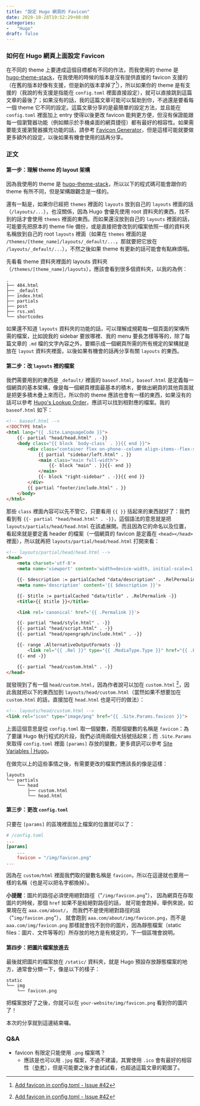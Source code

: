 ```yaml
---
title: "設定 Hugo 網頁的 Favicon"
date: 2020-10-28T19:52:29+08:00
categories:
-   "Hugo"
draft: false
---
```


### 如何在 Hugo 網頁上面設定 Favicon

在不同的 theme 上要達成這個目標都有不同的作法，而我使用的 theme 是 [hugo-theme-stack](https://themes.gohugo.io/hugo-theme-stack/)，在我使用的時候的版本是沒有提供直接的 favicon 支援的（在舊的版本好像有支援，但是新的版本拿掉了[^1]），所以如果你的 theme 是有支援的（我說的有支援是指能在 `config.toml` 裡面直接設定），就可以直接跳到這篇文章的最後了；如果沒有的話，我的這篇文章可能可以幫助到你，不過還是要看每一個 theme 它不同的設定。這篇文章分享的是最簡單的設定方法，並且能在 `config.toml` 裡面加上 entry 使得以後更改 favicon 能夠更方便，但沒有保證能跟每一個瀏覽器功能（例如顯示於手機桌面的網頁捷徑）都有最好的相容性。如果需要能支援瀏覽器擴充功能的話，請參考 [Favicon Generator](https://realfavicongenerator.net/)，但是這樣可能就要做更多額外的設定，以後如果有機會使用的話再分享。

<!-- https://gohugo.io/variables/site/ -->
[^1]: [Add favicon in config.toml - Issue #42](https://github.com/CaiJimmy/hugo-theme-stack/issues/42)

### 正文

#### 第一步：理解 theme 的 layout 架構

因為我使用的 theme 是 [hugo-theme-stack](https://themes.gohugo.io/hugo-theme-stack/)，所以以下的程式碼可能會跟你的 theme 有所不同，但是架構跟觀念是一樣的。

還有一點是，如果你已經把 `themes` 裡面的 `layouts` 放到自己的 `layouts` 裡面的話（`/layouts/...`），也沒關係，因為 Hugo 會優先使用 root 資料夾的東西，找不到的話才會使用 `themes` 裡面的東西。而如果還沒放到自己的 `layouts` 裡面的話，可能要先把原本的 theme file 備份，或是直接把會改到的檔案依照一樣的資料夾名稱放到自己的 root `layouts` 裡面（如果在 `themes` 裡面的是 `/themes/[theme_name]/layouts/_default/...`，那就要把它放在 `/layouts/_default/...`），不然之後如果 theme 有更新的話可能會有點麻煩哦。

先看看 theme 資料夾裡面的 layouts 資料夾（`/themes/[theme_name]/layouts`），應該會看到很多個資料夾，以我的為例：
```
.
├── 404.html
├── _default
├── index.html
├── partials
├── post
├── rss.xml
└── shortcodes
```

如果還不知道 `layouts` 資料夾的功能的話，可以理解成規範每一個頁面的架構所需的檔案，比如說我的 sidebar 要放哪裡、我的 menu 要長怎樣等等的，除了每篇文章的 `.md` 檔的文字內容之外，要顯示成一個網頁所需的所有規定的架構就是放在 `layout` 資料夾裡面，以後如果有機會的話再分享有關 `layouts` 的東西。

#### 第二步：改 `layouts` 裡的檔案

我們需要用到的東西是 `_default/` 裡面的 `baseof.html`，`baseof.html` 是定義每一個網頁的基本架構，像是每一個網頁裡面最基本的積木，要做出網頁的其他頁面就是把更多積木疊上來而已，所以你的 theme 應該也會有一樣的東西，如果沒有的話可以參考 [Hugo's Lookup Order](https://gohugo.io/templates/lookup-order/)，應該可以找到相對應的檔案。我的 `baseof.html` 如下：
```html
<!-- baseof.html -->
<!DOCTYPE html>
<html lang="{{ .Site.LanguageCode }}">
    {{- partial "head/head.html" . -}}
    <body class="{{ block `body-class` . }}{{ end }}">
        <div class="container flex on-phone--column align-items--flex-start {{ if .Site.Params.widgets.enabled }}extended{{ else }}compact{{ end }} {{ block `container-class` . }}{{end}}">
            {{ partial "sidebar/left.html" . }}
            <main class="main full-width">
                {{- block "main" . }}{{- end }}
            </main>
            {{- block "right-sidebar" . -}}{{ end }}
        </div>
        {{ partial "footer/include.html" . }}
    </body>
</html>
```
那些 `class` 裡面內容可以先不管它，只要看用 `{{ }}` 括起來的東西就好了：我們看到有 `{{- partial "head/head.html" . -}}`，這個語法的意思就是把 `layouts/partials/head/head.html` 在該處展開。而且因為它的命名以及位置，看起來就是要定義 header 的檔案（一個網頁的 favicon 是定義在 `<head></head>` 裡面），所以就再把 `layouts/partial/head/head.html` 打開來看：
```html
<!-- layouts/partial/head/head.html -->
<head>
    <meta charset='utf-8'>
    <meta name='viewport' content='width=device-width, initial-scale=1'>

    {{- $description := partialCached "data/description" . .RelPermalink -}}
    <meta name='description' content='{{ $description }}'>

    {{- $title := partialCached "data/title" . .RelPermalink -}}
    <title>{{ $title }}</title>

    <link rel='canonical' href='{{ .Permalink }}'>

    {{- partial "head/style.html" . -}}
    {{- partial "head/script.html" . -}}
    {{- partial "head/opengraph/include.html" . -}}

    {{- range .AlternativeOutputFormats -}}
        <link rel="{{ .Rel }}" type="{{ .MediaType.Type }}" href="{{ .Permalink | safeURL }}">
    {{- end -}}

    {{- partial "head/custom.html" . -}}
</head>
```
就發現到了有一個 `head/custom.html`，因為作者說可以加在 `custom.html` [^1]，因此我就把以下的東西加到 `layouts/head/custom.html`（當然如果不想要加在 `custom.html` 的話，直接加在 `head.html` 也是可行的做法）：
```html
<!-- layouts/head/custom.html -->
<link rel="icon" type="image/png" href="{{ .Site.Params.favicon }}">
```
上面這個意思是從 `config.toml` 取一個變數，而那個變數的名稱是 `favicon`：為了要讓 Hugo 執行程式的片段，我們必須用兩個大括號括起來；而 `.Site.Params` 來取得 `config.toml` 裡面 `[params]` 存放的變數，更多資訊可以參考 [Site Variables | Hugo](https://gohugo.io/variables/site/)。

在做完以上的這些事情之後，有需要更改的檔案們應該長的像是這樣：
```
layouts
└── partials
    └── head
        ├── custom.html
        └── head.html
```

#### 第三步：更改 `config.toml`

只要在 `[params]` 的區塊裡面加上檔案的位置就可以了：
```toml
# /config.toml
...
[params]
    ...
    favicon = "/img/favicon.png"
...
```
因為在 `custom/html` 裡面我們取的變數名稱是 `favicon`，所以在這邊就也要用一樣的名稱（也是可以把名字都換掉）。

**小提醒**：圖片的路徑必須使用絕對路徑（"`/img/favicon.png`"），
因為網頁在存取圖片的時候，那個 `href` 如果不是給絕對路徑的話，
就可能會跑掉，舉例來說，如果現在在 `aaa.com/about/`，
而我們不是使用絕對路徑的話（"`img/favicon.png`"），
就會跑到 `aaa.com/about/img/favicon.png`，而不是 `aaa.com/img/favicon.png`
那樣就會找不到你的圖片，因為靜態檔案（static files：圖片、文件等等的）所存放的地方是有規定的，下一個區塊會說明。

#### 第四步：把圖片檔案放進去

最後就把圖片的檔案放在 `/static/` 資料夾，就是 Hugo 預設存放靜態檔案的地方，通常會分類一下，像是以下的樣子：
```
static
└── img
    └── favicon.png
```
把檔案放好了之後，你就可以在 `your-website/img/favicon.png` 看到你的圖片了！

本次的分享就到這邊結束囉。

### Q&A
* favicon 有限定只能使用 `.png` 檔案嗎？
    * 應該是也可以用 `.jpg` 檔案，不過不建議，其實使用 `.ico` 會有最好的相容性（[參考](https://favicon.io/favicon-converter/)），但是可能要之後才會試試看，也超過這篇文章的範圍了。
